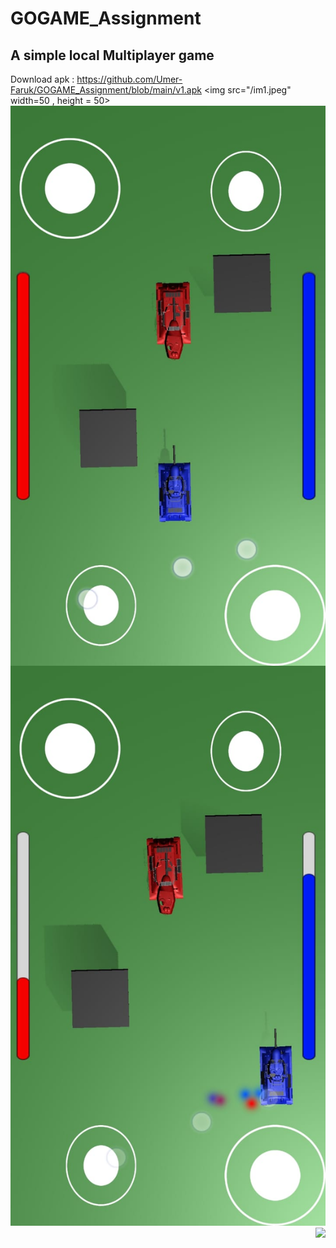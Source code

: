 # GOGAME_Assignment
## A simple local Multiplayer game
Download apk : https://github.com/Umer-Faruk/GOGAME_Assignment/blob/main/v1.apk
 <img   src="/im1.jpeg" width=50 , height = 50>
 <img align='right' src="/im2.jpeg">
 <img   src="/im3.jpeg">
 <img align='right' src="/v.jpeg">
